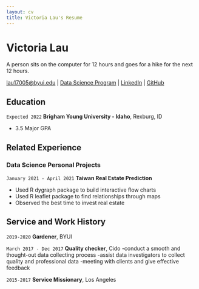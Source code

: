 ```yaml
---
layout: cv
title: Victoria Lau's Resume
---
```

# Victoria Lau 
A person sits on the computer for 12 hours and goes for a hike for the next 12 hours.

<div id="webaddress">
<a href="lau17005@byui.edu">lau17005@byui.edu</a>
| <a href="https://byuidatascience.github.io/development.html">Data Science Program</a>
| <a href="https://www.linkedin.com/in/victoria-lau-a745321b7/">LinkedIn</a>
| <a href="https://github.com/victorialau17ds">GitHub</a>
</div>

<!-- https://www.monique.tech/the-art-of-markdown -->

## Education

`Expected 2022`
__Brigham Young University - Idaho__, Rexburg, ID

- 3.5 Major GPA


## Related Experience


### Data Science Personal Projects

`January 2021 - April 2021`
__Taiwan Real Estate Prediction__

- Used R dygraph package to build interactive flow charts
- Used R leaflet package to find relationships through maps 
- Observed the best time to invest real estate




## Service and Work History

`2019-2020`
__Gardener__, BYUI

`March 2017 - Dec 2017`
__Quality checker__, Cido
-conduct a smooth and thought-out data collecting process 
-assist data investigators to collect quality and professional data
-meeting with clients and give effective feedback


`2015-2017`
__Service Missionary__, Los Angeles 



<!-- ### Footer

Last updated: May 2013 -->


